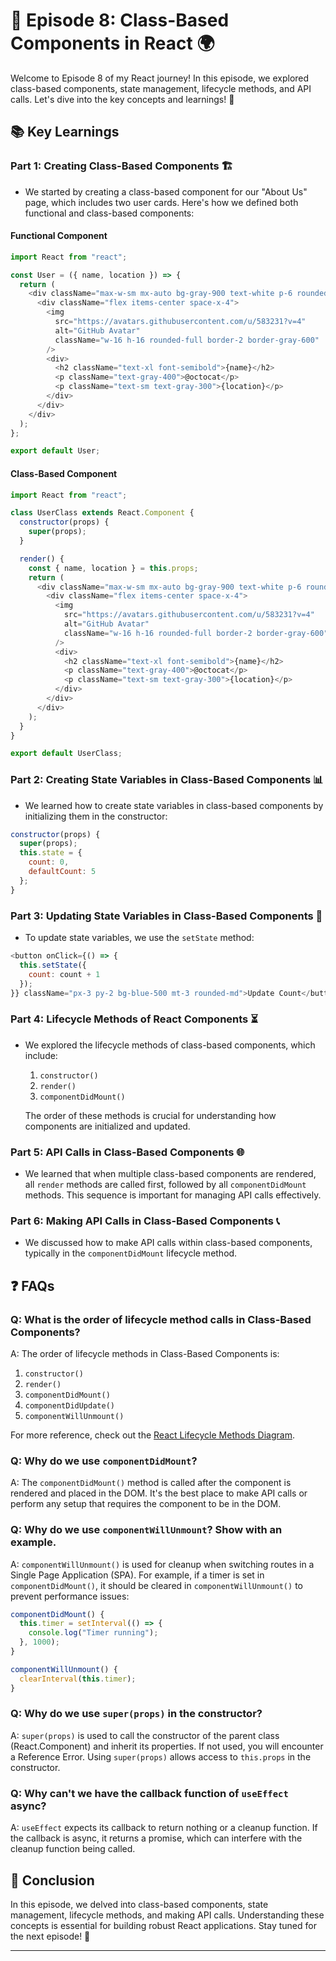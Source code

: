 
# 🌟 Episode 8: Class-Based Components in React 🌍

Welcome to Episode 8 of my React journey! In this episode, we explored class-based components, state management, lifecycle methods, and API calls. Let's dive into the key concepts and learnings! 🚀

## 📚 Key Learnings

### Part 1: Creating Class-Based Components 🏗️

- We started by creating a class-based component for our "About Us" page, which includes two user cards. Here's how we defined both functional and class-based components:

#### Functional Component
```javascript
import React from "react";

const User = ({ name, location }) => {
  return (
    <div className="max-w-sm mx-auto bg-gray-900 text-white p-6 rounded-2xl shadow-lg">
      <div className="flex items-center space-x-4">
        <img
          src="https://avatars.githubusercontent.com/u/583231?v=4"
          alt="GitHub Avatar"
          className="w-16 h-16 rounded-full border-2 border-gray-600"
        />
        <div>
          <h2 className="text-xl font-semibold">{name}</h2>
          <p className="text-gray-400">@octocat</p>
          <p className="text-sm text-gray-300">{location}</p>
        </div>
      </div>
    </div>
  );
};

export default User;
```

#### Class-Based Component
```javascript
import React from "react";

class UserClass extends React.Component {
  constructor(props) {
    super(props);
  }

  render() {
    const { name, location } = this.props;
    return (
      <div className="max-w-sm mx-auto bg-gray-900 text-white p-6 rounded-2xl shadow-lg">
        <div className="flex items-center space-x-4">
          <img
            src="https://avatars.githubusercontent.com/u/583231?v=4"
            alt="GitHub Avatar"
            className="w-16 h-16 rounded-full border-2 border-gray-600"
          />
          <div>
            <h2 className="text-xl font-semibold">{name}</h2>
            <p className="text-gray-400">@octocat</p>
            <p className="text-sm text-gray-300">{location}</p>
          </div>
        </div>
      </div>
    );
  }
}

export default UserClass;
```

### Part 2: Creating State Variables in Class-Based Components 📊

- We learned how to create state variables in class-based components by initializing them in the constructor:
```javascript
constructor(props) {
  super(props);
  this.state = {
    count: 0,
    defaultCount: 5
  };
}
```

### Part 3: Updating State Variables in Class-Based Components 🔄

- To update state variables, we use the `setState` method:
```javascript
<button onClick={() => {
  this.setState({
    count: count + 1
  });
}} className="px-3 py-2 bg-blue-500 mt-3 rounded-md">Update Count</button>
```

### Part 4: Lifecycle Methods of React Components ⏳

- We explored the lifecycle methods of class-based components, which include:
  1. `constructor()`
  2. `render()`
  3. `componentDidMount()`
  
  The order of these methods is crucial for understanding how components are initialized and updated.

### Part 5: API Calls in Class-Based Components 🌐

- We learned that when multiple class-based components are rendered, all `render` methods are called first, followed by all `componentDidMount` methods. This sequence is important for managing API calls effectively.

### Part 6: Making API Calls in Class-Based Components 📞

- We discussed how to make API calls within class-based components, typically in the `componentDidMount` lifecycle method.

## ❓ FAQs

### Q: What is the order of lifecycle method calls in Class-Based Components?
A: The order of lifecycle methods in Class-Based Components is:
1. `constructor()`
2. `render()`
3. `componentDidMount()`
4. `componentDidUpdate()`
5. `componentWillUnmount()`

For more reference, check out the [React Lifecycle Methods Diagram](https://projects.wojtekmaj.pl/react-lifecycle-methods-diagram/).

### Q: Why do we use `componentDidMount`?
A: The `componentDidMount()` method is called after the component is rendered and placed in the DOM. It's the best place to make API calls or perform any setup that requires the component to be in the DOM.

### Q: Why do we use `componentWillUnmount`? Show with an example.
A: `componentWillUnmount()` is used for cleanup when switching routes in a Single Page Application (SPA). For example, if a timer is set in `componentDidMount()`, it should be cleared in `componentWillUnmount()` to prevent performance issues:
```javascript
componentDidMount() {
  this.timer = setInterval(() => {
    console.log("Timer running");
  }, 1000);
}

componentWillUnmount() {
  clearInterval(this.timer);
}
```

### Q: Why do we use `super(props)` in the constructor?
A: `super(props)` is used to call the constructor of the parent class (React.Component) and inherit its properties. If not used, you will encounter a Reference Error. Using `super(props)` allows access to `this.props` in the constructor.

### Q: Why can't we have the callback function of `useEffect` async?
A: `useEffect` expects its callback to return nothing or a cleanup function. If the callback is async, it returns a promise, which can interfere with the cleanup function being called.

## 🎉 Conclusion
In this episode, we delved into class-based components, state management, lifecycle methods, and making API calls. Understanding these concepts is essential for building robust React applications. Stay tuned for the next episode! 🎈

---